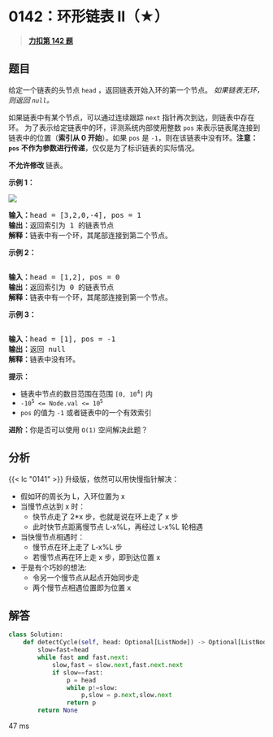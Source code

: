 # 0142：环形链表 II（★）


> <u>**[力扣第 142 题](https://leetcode.cn/problems/linked-list-cycle-ii/)**</u>

## 题目

<p>给定一个链表的头节点  <code>head</code> ，返回链表开始入环的第一个节点。 <em>如果链表无环，则返回 <code>null</code>。</em></p>

<p>如果链表中有某个节点，可以通过连续跟踪 <code>next</code> 指针再次到达，则链表中存在环。 为了表示给定链表中的环，评测系统内部使用整数 <code>pos</code> 来表示链表尾连接到链表中的位置（<strong>索引从 0 开始</strong>）。如果 <code>pos</code> 是 <code>-1</code>，则在该链表中没有环。<strong>注意：<code>pos</code> 不作为参数进行传递</strong>，仅仅是为了标识链表的实际情况。</p>

<p><strong>不允许修改 </strong>链表。</p>

<ul>
</ul>



<p><strong>示例 1：</strong></p>

<p><img src="https://assets.leetcode.com/uploads/2018/12/07/circularlinkedlist.png" /></p>

<pre>
<strong>输入：</strong>head = [3,2,0,-4], pos = 1
<strong>输出：</strong>返回索引为 1 的链表节点
<strong>解释：</strong>链表中有一个环，其尾部连接到第二个节点。
</pre>

<p><strong>示例 2：</strong></p>

<p><img alt="" src="https://assets.leetcode-cn.com/aliyun-lc-upload/uploads/2018/12/07/circularlinkedlist_test2.png" /></p>

<pre>
<strong>输入：</strong>head = [1,2], pos = 0
<strong>输出：</strong>返回索引为 0 的链表节点
<strong>解释：</strong>链表中有一个环，其尾部连接到第一个节点。
</pre>

<p><strong>示例 3：</strong></p>

<p><img alt="" src="https://assets.leetcode-cn.com/aliyun-lc-upload/uploads/2018/12/07/circularlinkedlist_test3.png" /></p>

<pre>
<strong>输入：</strong>head = [1], pos = -1
<strong>输出：</strong>返回 null
<strong>解释：</strong>链表中没有环。
</pre>



<p><strong>提示：</strong></p>

<ul>
<li>链表中节点的数目范围在范围 <code>[0, 10<sup>4</sup>]</code> 内</li>
<li><code>-10<sup>5</sup> &lt;= Node.val &lt;= 10<sup>5</sup></code></li>
<li><code>pos</code> 的值为 <code>-1</code> 或者链表中的一个有效索引</li>
</ul>



<p><strong>进阶：</strong>你是否可以使用 <code>O(1)</code> 空间解决此题？</p>


## 分析

{{< lc "0141" >}} 升级版，依然可以用快慢指针解决：
- 假如环的周长为 L，入环位置为 x
- 当慢节点达到 x 时：
	- 快节点走了 2*x 步，也就是说在环上走了 x 步
	- 此时快节点距离慢节点 L-x%L，再经过 L-x%L 轮相遇
- 当快慢节点相遇时：
	- 慢节点在环上走了 L-x%L 步
	- 若慢节点再在环上走 x 步，即到达位置 x
- 于是有个巧妙的想法:
	- 令另一个慢节点从起点开始同步走
	- 两个慢节点相遇位置即为位置 x


## 解答

```python
class Solution:
    def detectCycle(self, head: Optional[ListNode]) -> Optional[ListNode]:
        slow=fast=head
        while fast and fast.next:
            slow,fast = slow.next,fast.next.next
            if slow==fast:
                p = head
                while p!=slow:
                    p,slow = p.next,slow.next
                return p
        return None
```
47 ms

